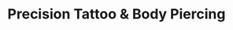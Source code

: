---
title: "Precision Tattoo & Body Piercing"
url: /edgewood/precision-tattoo-and-body-piercing/
shop: tattoo
---